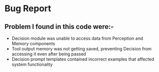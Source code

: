 # Bug Report

## Problem I found in this code were:-

* Decision module was unable to access data from Perception and Memory components
* Tool output memory was not getting saved, preventing Decision from accessing it even after being passed
* Decision prompt templates contained incorrect examples that affected system functionality
